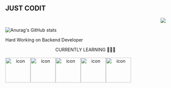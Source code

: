 ## JUST CODIT

<div align="right"><a href="https://github.com/Minkku"><img src="https://hits.seeyoufarm.com/api/count/incr/badge.svg?url=https%3A%2F%2Fgithub.com%2Fgjbae1212%2Fhit-counter&count_bg=%23E59449&title_bg=%23E3EB3E&icon=&icon_color=%23E3DCDC&title=hits&edge_flat=false"/></a></div>

<!--
**Minkku/Minkku** is a ✨ _special_ ✨ re<pository because its `README.md` (this file) appears on your GitHub profile.

Here are some ideas to get you started:

- 🔭 I’m currently working on ...
- 🌱 I’m currently learning ...
- 👯 I’m looking to collaborate on ...
- 🤔 I’m looking for help with ...
- 💬 Ask me about ...
- 📫 How to reach me: ...
- 😄 Pronouns: ...
- ⚡ Fun fact: ...
-->

![Anurag's GitHub stats](https://github-readme-stats.vercel.app/api?username=Minkku&show_icons=true&theme=radical)

Hard Working on Backend Developer <br>
<div align="center">CURRENTLY LEARNING 👨🏻‍💻</div><br/> 
<div align="center"><div style="display: flex; align-items: flex-start;"><img src="https://techstack-generator.vercel.app/js-icon.svg" alt="icon" width="79" height="79" /><img src="https://techstack-generator.vercel.app/nginx-icon.svg" alt="icon" width="79" height="79" /><img src="https://techstack-generator.vercel.app/mysql-icon.svg" alt="icon" width="79" height="79" /><img src="https://techstack-generator.vercel.app/python-icon.svg" alt="icon" width="79" height="79" /><img src="https://techstack-generator.vercel.app/django-icon.svg" alt="icon" width="79" height="79" /></div></div>

